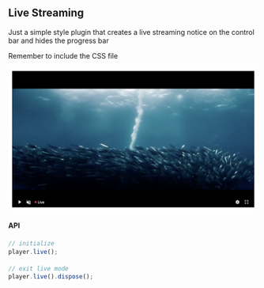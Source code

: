 ## Live Streaming <!-- {docsify-ignore-all} -->

Just a simple style plugin that creates a live streaming notice on the control bar and hides the progress bar

Remember to include the CSS file

<img src="../../screenshot/live-streaming.png">

#### API

```js
// initialize
player.live();

// exit live mode
player.live().dispose();
```
